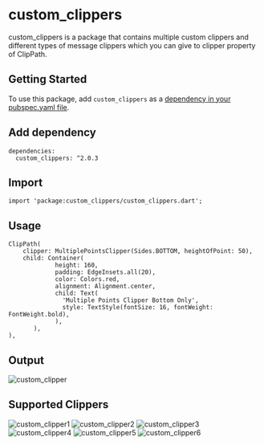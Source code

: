 # custom_clippers

custom_clippers is a package that contains multiple custom clippers and different types of message clippers which you can give to clipper property of ClipPath.


## Getting Started

To use this package, add `custom_clippers` as a [dependency in your pubspec.yaml file](https://flutter.io/platform-plugins/).


## Add dependency
```
dependencies:
  custom_clippers: ^2.0.3
```

## Import
```
import 'package:custom_clippers/custom_clippers.dart';
```

## Usage
```
ClipPath(
    clipper: MultiplePointsClipper(Sides.BOTTOM, heightOfPoint: 50),
    child: Container(
             height: 160,
             padding: EdgeInsets.all(20),
             color: Colors.red,
             alignment: Alignment.center,
             child: Text(
               'Multiple Points Clipper Bottom Only',
               style: TextStyle(fontSize: 16, fontWeight: FontWeight.bold),
             ),
       ),
),
```

## Output
![custom_clipper](https://user-images.githubusercontent.com/32562337/106357504-781fe880-632c-11eb-924a-9e39b3e9b943.jpg)

## Supported Clippers
![custom_clipper1](https://user-images.githubusercontent.com/32562337/106357508-7bb36f80-632c-11eb-984b-e5f06e95458a.jpg)
![custom_clipper2](https://user-images.githubusercontent.com/32562337/106357509-7c4c0600-632c-11eb-853b-4300676a45bc.jpg)
![custom_clipper3](https://user-images.githubusercontent.com/32562337/106357510-7d7d3300-632c-11eb-8460-41fff634e4d1.jpg)
![custom_clipper4](https://user-images.githubusercontent.com/32562337/106358663-9c32f800-6333-11eb-9c52-ac9254d94da4.jpg)
![custom_clipper5](https://user-images.githubusercontent.com/32562337/106358666-9d642500-6333-11eb-9e05-d4ba065a905c.jpg)
![custom_clipper6](https://user-images.githubusercontent.com/32562337/106358667-9dfcbb80-6333-11eb-8e14-9dd1af70b92a.jpg)
